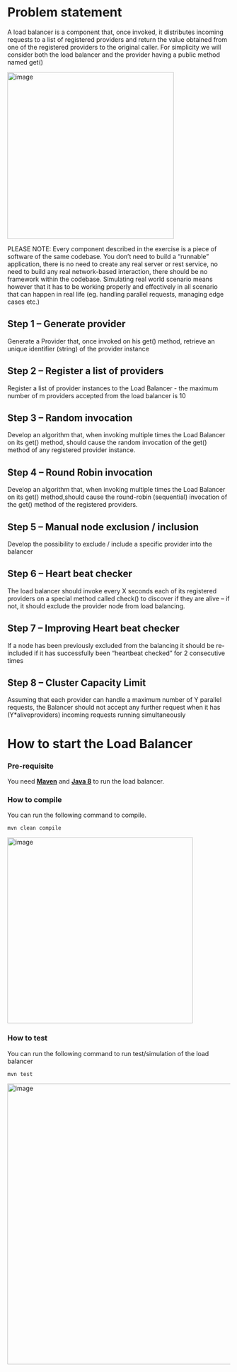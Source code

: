# Problem statement

A load balancer is a component that, once invoked, it distributes incoming requests to a list of registered providers and return the value obtained from one of the registered providers to the original caller. For simplicity we will consider both the load balancer and the provider having a public method named get()

<img width="376" alt="image" src="https://user-images.githubusercontent.com/26001761/175815973-cb755ab4-cbcf-457e-a55b-1fba52a6936f.png">

PLEASE NOTE: Every component described in the exercise is a piece of software of
the same codebase. You don’t need to build a “runnable” application, there is no need
to create any real server or rest service, no need to build any real network-based
interaction, there should be no framework within the codebase. Simulating real world
scenario means however that it has to be working properly and effectively in all
scenario that can happen in real life (eg. handling parallel requests, managing edge
cases etc.)

## Step 1 – Generate provider

Generate a Provider that, once invoked on his get() method, retrieve an unique identifier (string) of the provider instance

## Step 2 – Register a list of providers

Register a list of provider instances to the Load Balancer - the maximum number of m providers accepted from the load balancer is 10

## Step 3 – Random invocation

Develop an algorithm that, when invoking multiple times the Load Balancer on its get() method, should cause the random invocation of the get() method of any registered provider instance.

## Step 4 – Round Robin invocation

Develop an algorithm that, when invoking multiple times the Load Balancer on its get() method,should cause the round-robin (sequential) invocation of the get() method of the registered providers.

## Step 5 – Manual node exclusion / inclusion

Develop the possibility to exclude / include a specific provider into the balancer

## Step 6 – Heart beat checker

The load balancer should invoke every X seconds each of its registered providers on a special method called check() to discover if they are alive
– if not, it should exclude the provider node from load balancing.

## Step 7 – Improving Heart beat checker

If a node has been previously excluded from the balancing it should be re-included if it has successfully been “heartbeat checked” for 2 consecutive times

## Step 8 – Cluster Capacity Limit

Assuming that each provider can handle a maximum number of Y parallel requests, the Balancer should not accept any further request when it has (Y*aliveproviders) incoming requests running simultaneously


# How to start the Load Balancer
### Pre-requisite
You need **[Maven](https://maven.apache.org/download.cgi)** and **[Java 8](https://www.oracle.com/ie/java/technologies/javase/javase8-archive-downloads.html)** to run the load balancer. 
### How to compile
You can run the following command to compile.

    mvn clean compile

<img width="419" alt="image" src="https://user-images.githubusercontent.com/26001761/175838784-9bc5cacd-ccb0-4175-b1eb-8ba3467b8143.png">

### How to test
You can run the following command to run test/simulation of the load balancer

    mvn test
<img width="633" alt="image" src="https://user-images.githubusercontent.com/26001761/175838916-b0f41eec-9909-42db-a23f-e250a2c4055f.png">
